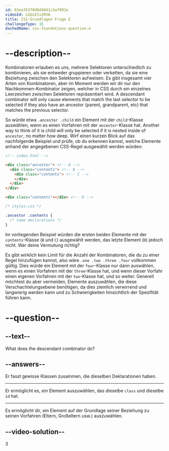 ```yaml
---
id: 63ee35370d8d4841c3a7091e
videoId: LGQuIIv2RVA
title: CSS-Grundlagen Frage E
challengeType: 15
dashedName: css-foundations-question-e
---
```


# --description--

Kombinatoren erlauben es uns, mehrere Selektoren unterschiedlich zu kombinieren, als sie entweder gruppieren oder verketten, da sie eine Beziehung zwischen den Selektoren aufweisen. Es gibt insgesamt vier Arten von Kombinatoren, aber im Moment werden wir dir nur den Nachkommen-Kombinator zeigen, welcher in CSS durch ein einzelnes Leerzeichen zwischen Selektoren repräsentiert wird. A descendant combinator will only cause elements that match the last selector to be selected if they also have an ancestor (parent, grandparent, etc) that matches the previous selector.

So würde etwa `.ancestor .child` ein Element mit der `child`-Klasse auswählen, wenn es einen Vorfahren mit der `ancestor`-Klasse hat. Another way to think of it is child will only be selected if it is nested inside of `ancestor`, no matter how deep. Wirf einen kurzen Blick auf das nachfolgende Beispiel und prüfe, ob du erkennen kannst, welche Elemente anhand der angegebenen CSS-Regel ausgewählt werden würden:

```html
<!-- index.html -->

<div class="ancestor"> <!-- A -->
  <div class="contents"> <!-- B -->
    <div class="contents"> <!-- C -->
    </div>
  </div>
</div>

<div class="contents"></div> <!-- D -->
```

```css
/* styles.css */

.ancestor .contents {
  /* some declarations */
}
```

Im vorliegenden Beispiel würden die ersten beiden Elemente mit der `contents`-Klasse (`B` und `C`) ausgewählt werden, das letzte Element (`D`) jedoch nicht. War deine Vermutung richtig?

Es gibt wirklich kein Limit für die Anzahl der Kombinatoren, die du zu einer Regel hinzufügen kannst, also wäre `.one .two .three .four` vollkommen gültig. Dies würde ein Element mit der `four`-Klasse nur dann auswählen, wenn es einen Vorfahren mit der `three`-Klasse hat, und wenn dieser Vorfahr einen eigenen Vorfahren mit der `two`-Klasse hat, und so weiter. Generell möchtest du aber vermeiden, Elemente auszuwählen, die diese Verschachtelungsebene benötigen, da dies ziemlich verwirrend und langwierig werden kann und zu Schwierigkeiten hinsichtlich der Spezifität führen kann.

# --question--

## --text--

What does the descendant combinator do?

## --answers--

Er fasst gewisse Klassen zusammen, die dieselben Deklarationen haben.

---

Er ermöglicht es, ein Element auszuwählen, das dieselbe `class` und dieselbe `id` hat.

---

Es ermöglicht dir, ein Element auf der Grundlage seiner Beziehung zu seinen Vorfahren (Eltern, Großeltern usw.) auszuwählen.


## --video-solution--

3
